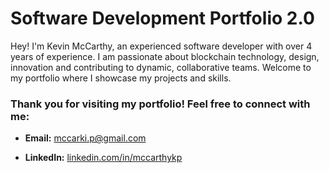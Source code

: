 # Software Development Portfolio 2.0

 Hey! I'm Kevin McCarthy, an experienced software developer with over 4 years of experience. I am passionate about blockchain technology, design, innovation and contributing to dynamic, collaborative teams. Welcome to my portfolio where I showcase my projects and skills.


### Thank you for visiting my portfolio! Feel free to connect with me:

- **Email:** [mccarki.p@gmail.com](mailto:mccarki.p@gmail.com)

- **LinkedIn:** [linkedin.com/in/mccarthykp](linkedin.com/in/mccarthykp)
